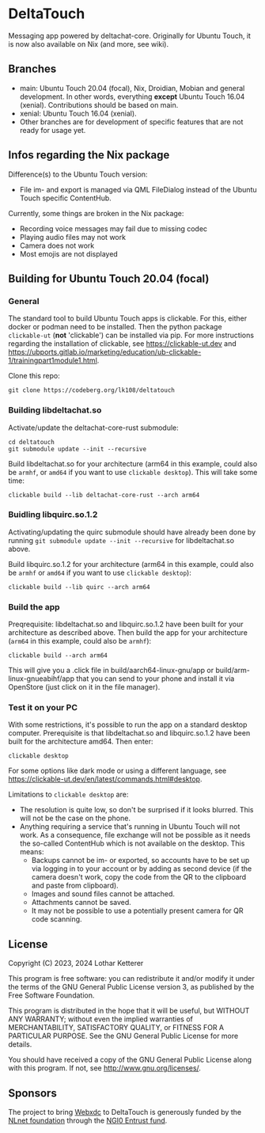 # DeltaTouch

Messaging app powered by deltachat-core. Originally for Ubuntu Touch, it is now also available on Nix (and more, see wiki).


## Branches

* main: Ubuntu Touch 20.04 (focal), Nix, Droidian, Mobian and general development. In other words, everything **except** Ubuntu Touch 16.04 (xenial). Contributions should be based on main.
* xenial: Ubuntu Touch 16.04 (xenial).
* Other branches are for development of specific features that are not ready for usage yet.


## Infos regarding the Nix package


Difference(s) to the Ubuntu Touch version:

* File im- and export is managed via QML FileDialog instead of the Ubuntu Touch specific ContentHub.

Currently, some things are broken in the Nix package:

* Recording voice messages may fail due to missing codec
* Playing audio files may not work
* Camera does not work
* Most emojis are not displayed

## Building for Ubuntu Touch 20.04 (focal)

### General

The standard tool to build Ubuntu Touch apps is clickable. For this, either docker or podman need to be installed. Then the python package `clickable-ut` (**not** 'clickable') can be installed via pip. For more instructions regarding the installation of clickable, see <https://clickable-ut.dev> and <https://ubports.gitlab.io/marketing/education/ub-clickable-1/trainingpart1module1.html>.

Clone this repo:

```
git clone https://codeberg.org/lk108/deltatouch
```

### Building libdeltachat.so

Activate/update the deltachat-core-rust submodule:

```
cd deltatouch
git submodule update --init --recursive
```

Build libdeltachat.so for your architecture (arm64 in this example, could also be `armhf`, or `amd64` if you want to use `clickable desktop`). This will take some time:

```
clickable build --lib deltachat-core-rust --arch arm64
```

### Buidling libquirc.so.1.2

Activating/updating the quirc submodule should have already been done by running `git submodule update --init --recursive` for libdeltachat.so above.

Build libquirc.so.1.2 for your architecture (arm64 in this example, could also be `armhf` or `amd64` if you want to use `clickable desktop`):

```
clickable build --lib quirc --arch arm64
```


### Build the app

Preqrequisite: libdeltachat.so and libquirc.so.1.2 have been built for your architecture as described above. Then build the app for your architecture (`arm64` in this example, could also be `armhf`):

```
clickable build --arch arm64
```

This will give you a .click file in build/aarch64-linux-gnu/app or build/arm-linux-gnueabihf/app that you can send to your phone and install it via OpenStore (just click on it in the file manager).

### Test it on your PC

With some restrictions, it's possible to run the app on a standard desktop computer. Prerequisite is that libdeltachat.so and libquirc.so.1.2 have been built for the architecture amd64. Then enter:

```
clickable desktop
```

For some options like dark mode or using a different language, see <https://clickable-ut.dev/en/latest/commands.html#desktop>.

Limitations to `clickable desktop` are:
- The resolution is quite low, so don't be surprised if it looks blurred. This will not be the case on the phone.
- Anything requiring a service that's running in Ubuntu Touch will not work. As a consequence, file exchange will not be possible as it needs the so-called ContentHub which is not available on the desktop. This means:
    - Backups cannot be im- or exported, so accounts have to be set up via logging in to your account or by adding as second device (if the camera doesn't work, copy the code from the QR to the clipboard and paste from clipboard).
    - Images and sound files cannot be attached.
    - Attachments cannot be saved.
    - It may not be possible to use a potentially present camera for QR code scanning.

## License

Copyright (C) 2023, 2024  Lothar Ketterer

This program is free software: you can redistribute it and/or modify it under the terms of the GNU General Public License version 3, as published
by the Free Software Foundation.

This program is distributed in the hope that it will be useful, but WITHOUT ANY WARRANTY; without even the implied warranties of MERCHANTABILITY, SATISFACTORY QUALITY, or FITNESS FOR A PARTICULAR PURPOSE.  See the GNU General Public License for more details.

You should have received a copy of the GNU General Public License along with this program.  If not, see <http://www.gnu.org/licenses/>.

## Sponsors

The project to bring [Webxdc](https://webxdc.org) to DeltaTouch is generously funded by the [NLnet foundation](https://nlnet.nl) through the [NGI0 Entrust fund](https://nlnet.nl/project/DeltaTouch/).
